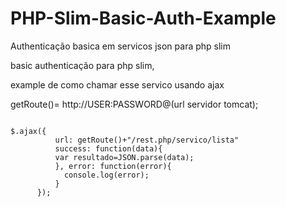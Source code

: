 # PHP-Slim-Basic-Auth-Example
Authenticação basica em servicos json para php slim


basic authenticação para php slim,

example de como chamar esse servico usando ajax

getRoute()= http://USER:PASSWORD@(url servidor tomcat);

<code>
$.ajax({
          url: getRoute()+"/rest.php/servico/lista"
          success: function(data){
          var resultado=JSON.parse(data);
          }, error: function(error){
            console.log(error);
          }
      });
</code>
